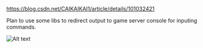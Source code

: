 https://blog.csdn.net/CAIKAIKAI1/article/details/101032421

Plan to use some libs to redirect output to game server console for inputing commands.

![Alt text](../../../../H:/Documents/GitHub/Running-with-rifles-debug-tools/img.drawio.png)